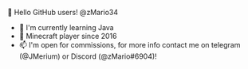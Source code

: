👋 Hello GitHub users! @zMario34
- 🌱 I'm currently learning Java
- 💞️ Minecraft player since 2016
- 📫 I'm open for commissions, for more info contact me on telegram (@JMerium) or Discord (@zMario#6904)!
